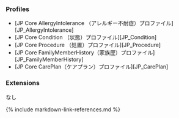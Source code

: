 ### Profiles
* [JP Core AllergyIntolerance （アレルギー不耐症）プロファイル][JP_AllergyIntolerance]
* [JP Core Condition （状態）プロファイル][JP_Condition]
* [JP Core Procedure （処置）プロファイル][JP_Procedure]
* [JP Core FamilyMemberHistory（家族歴）プロファイル][JP_FamilyMemberHistory]
* [JP Core CarePlan（ケアプラン）プロファイル][JP_CarePlan]

### Extensions
なし


{% include markdown-link-references.md %}